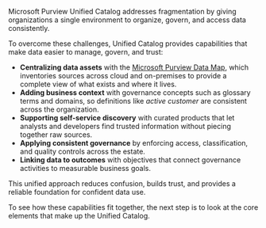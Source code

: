 Microsoft Purview Unified Catalog addresses fragmentation by giving organizations a single environment to organize, govern, and access data consistently.

To overcome these challenges, Unified Catalog provides capabilities that make data easier to manage, govern, and trust:

- **Centralizing data assets** with the [Microsoft Purview Data Map](/purview/data-map), which inventories sources across cloud and on-premises to provide a complete view of what exists and where it lives.
- **Adding business context** with governance concepts such as glossary terms and domains, so definitions like _active customer_ are consistent across the organization.
- **Supporting self-service discovery** with curated products that let analysts and developers find trusted information without piecing together raw sources.
- **Applying consistent governance** by enforcing access, classification, and quality controls across the estate.
- **Linking data to outcomes** with objectives that connect governance activities to measurable business goals.

This unified approach reduces confusion, builds trust, and provides a reliable foundation for confident data use.

To see how these capabilities fit together, the next step is to look at the core elements that make up the Unified Catalog.
